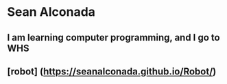 # Sean Alconada
## I am learning computer programming, and I go to WHS
## [robot] (https://seanalconada.github.io/Robot/)
